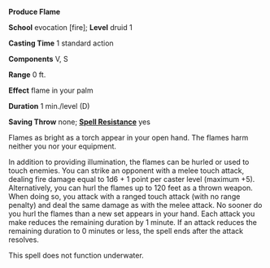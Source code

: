  **Produce Flame**

**School** evocation [fire]; **Level** druid 1

**Casting Time** 1 standard action

**Components** V, S

**Range** 0 ft.

**Effect** flame in your palm

**Duration** 1 min./level (D)

**Saving Throw** none; **[Spell Resistance](../glossary.md#_spell-resistance)** yes

Flames as bright as a torch appear in your open hand. The flames harm neither you nor your equipment.

In addition to providing illumination, the flames can be hurled or used to touch enemies. You can strike an opponent with a melee touch attack, dealing fire damage equal to 1d6 + 1 point per caster level (maximum +5). Alternatively, you can hurl the flames up to 120 feet as a thrown weapon. When doing so, you attack with a ranged touch attack (with no range penalty) and deal the same damage as with the melee attack. No sooner do you hurl the flames than a new set appears in your hand. Each attack you make reduces the remaining duration by 1 minute. If an attack reduces the remaining duration to 0 minutes or less, the spell ends after the attack resolves.

This spell does not function underwater.

